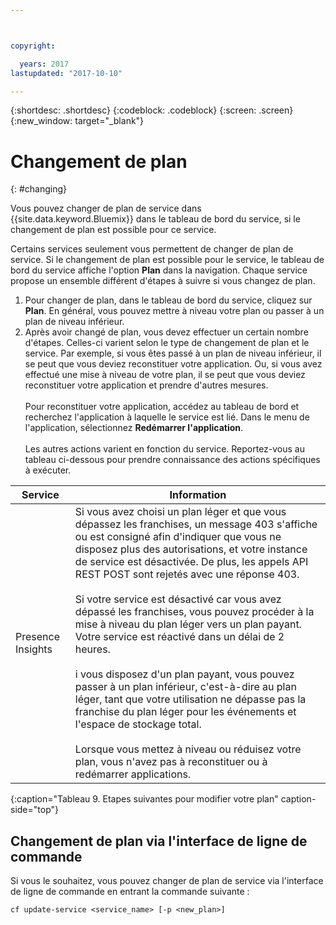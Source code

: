```yaml
---



copyright:

  years: 2017
lastupdated: "2017-10-10"

---
```


{:shortdesc: .shortdesc}
{:codeblock: .codeblock}
{:screen: .screen}
{:new_window: target="_blank"}

# Changement de plan
{: #changing}

Vous pouvez changer de plan de service dans {{site.data.keyword.Bluemix}} dans le tableau de bord du service, si le changement de plan est possible pour ce service.

Certains services seulement vous permettent de changer de plan de service. Si le changement de plan est possible pour le service, le tableau de bord
du service affiche l'option **Plan** dans la navigation. Chaque service propose un
ensemble différent d'étapes à suivre si vous changez de plan.

1. Pour changer de plan, dans le tableau de bord du service, cliquez sur **Plan**. En général, vous pouvez mettre à niveau votre plan ou passer à un plan de niveau inférieur.
2. Après avoir changé de plan, vous devez effectuer un certain nombre d'étapes. Celles-ci varient selon le type de changement de plan et le service. Par
exemple, si vous êtes passé à un plan de niveau inférieur, il se peut que vous deviez reconstituer votre application. Ou, si vous avez effectué une mise à niveau de votre plan, il se peut que vous deviez reconstituer votre application et prendre d'autres mesures.<br/><br/>Pour reconstituer votre application, accédez au tableau de bord et recherchez l'application à laquelle le service est lié. Dans le menu de l'application, sélectionnez **Redémarrer l'application**.<br/><br/>Les autres actions varient en fonction du service. Reportez-vous au tableau ci-dessous pour prendre connaissance des actions spécifiques à
exécuter.

|Service |	Information|
|--------|-------------|
|Presence Insights 	|Si vous avez choisi un plan léger et que vous dépassez les franchises, un message 403 s'affiche ou est consigné afin d'indiquer que vous ne disposez plus des autorisations, et votre instance de service est désactivée. De plus, les appels API REST POST sont rejetés avec une réponse 403.<br/><br/>Si votre service est désactivé car vous avez dépassé les franchises, vous pouvez procéder à la mise à niveau du plan léger vers un plan payant. Votre service est réactivé dans un délai de 2 heures.<br/><br/>i vous disposez d'un plan payant, vous pouvez passer à un plan inférieur, c'est-à-dire au plan léger, tant que votre utilisation ne dépasse pas la franchise du plan léger pour les événements et l'espace de stockage total.<br/><br/>Lorsque vous mettez à niveau ou réduisez votre plan, vous n'avez pas à reconstituer ou à redémarrer applications.|
{:caption="Tableau 9. Etapes suivantes pour modifier votre plan" caption-side="top"}

## Changement de plan via l'interface de ligne de commande

Si vous le souhaitez, vous pouvez changer de plan de service via l'interface de ligne de commande en entrant la commande suivante :

```
cf update-service <service_name> [-p <new_plan>]
```
